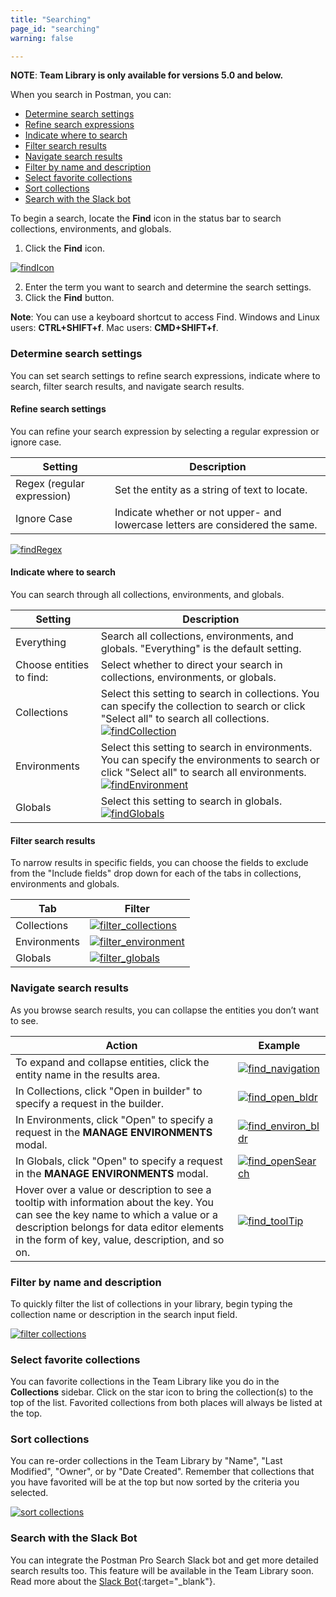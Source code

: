 ```yaml
---
title: "Searching"
page_id: "searching"
warning: false

---
```


 **NOTE**: **Team Library is only available for versions 5.0 and below.**



When you search in Postman, you can:
* [Determine search settings](#determine) 
* [Refine search expressions](#refine)
* [Indicate where to search](#indicate)
* [Filter search results](#filter)
* [Navigate search results](#navigate)
* [Filter by name and description](#filtername)
* [Select favorite collections](#select)
* [Sort collections](#sort)
* [Search with the Slack bot](#search)

To begin a search, locate the **Find** icon in the status bar to search collections, environments, and globals. 

1. Click the **Find** icon. 

[![findIcon](https://s3.amazonaws.com/postman-static-getpostman-com/postman-docs/Find_icon2.png)](https://s3.amazonaws.com/postman-static-getpostman-com/postman-docs/Find_icon2.png)

2. Enter the term you want to search and determine the search settings.
3. Click the **Find** button.

**Note**: You can use a keyboard shortcut to access Find. Windows and Linux users: **CTRL+SHIFT+f**. Mac users: **CMD+SHIFT+f**. 

<h3 id="determine">Determine search settings</h3>
You can set search settings to refine search expressions, indicate where to search, filter search results, and navigate search results.

<h4 id="refine">Refine search settings</h4>
You can refine your search expression by selecting a regular expression or ignore case. 

| **Setting**  | **Description** |
| --- | --- |
| Regex (regular expression) | Set the entity as a string of text to locate.  |
| Ignore Case| Indicate whether or not upper- and lowercase letters are considered the same. |

[![findRegex](https://s3.amazonaws.com/postman-static-getpostman-com/postman-docs/Find_regex1.png)](https://s3.amazonaws.com/postman-static-getpostman-com/postman-docs/Find_regex1.png)

<h4 id="indicate">Indicate where to search</h4>
You can search through all collections, environments, and globals.

| **Setting**  | **Description** |
| --- | --- |
| Everything| Search all collections, environments, and globals. "Everything" is the default setting.  |
| Choose entities to find:| Select whether to direct your search in collections, environments, or globals. |
| Collections | Select this setting to search in collections. You can specify the collection to search or click "Select all" to search all collections.<br> [![findCollection](https://s3.amazonaws.com/postman-static-getpostman-com/postman-docs/Find_searchCollections.jpg)](https://s3.amazonaws.com/postman-static-getpostman-com/postman-docs/Find_searchCollections.jpg) |
| Environments| Select this setting to search in environments. You can specify the environments to search or click "Select all" to search all environments.<br>   [![findEnvironment](https://s3.amazonaws.com/postman-static-getpostman-com/postman-docs/Find_environments.jpeg)](https://s3.amazonaws.com/postman-static-getpostman-com/postman-docs/Find_environments.jpeg)|
| Globals| Select this setting to search in globals. <br> [![findGlobals](https://s3.amazonaws.com/postman-static-getpostman-com/postman-docs/Find_globals.jpeg)](https://s3.amazonaws.com/postman-static-getpostman-com/postman-docs/Find_globals.jpeg) |


<h4 id="filter">Filter search results</h4>
To narrow results in specific fields, you can choose the fields to exclude from the "Include fields" drop down for each of the tabs in collections, environments and globals.

|**Tab**  | **Filter**  |
| --- | --- |
| Collections| [![filter_collections](https://s3.amazonaws.com/postman-static-getpostman-com/postman-docs/Filter_collections.png)](https://s3.amazonaws.com/postman-static-getpostman-com/postman-docs/Filter_collections.png) |
| Environments| [![filter_environment](https://s3.amazonaws.com/postman-static-getpostman-com/postman-docs/Find_environments_filter_1.jpeg)](https://s3.amazonaws.com/postman-static-getpostman-com/postman-docs/Find_environments_filter_1.jpeg) |
| Globals |  [![filter_globals](https://s3.amazonaws.com/postman-static-getpostman-com/postman-docs/Find_globals_filter_2.jpeg)](https://s3.amazonaws.com/postman-static-getpostman-com/postman-docs/Find_globals_filter_2.jpeg)   |

<h3 id="navigate">Navigate search results</h3>
As you browse search results, you can collapse the entities you don’t want to see.

|**Action** |**Example**  |
| --- | --- |
| To expand and collapse entities, click the entity name in the results area.| [![find_navigation](https://s3.amazonaws.com/postman-static-getpostman-com/postman-docs/Find_navigatingResults4.jpeg)](https://s3.amazonaws.com/postman-static-getpostman-com/postman-docs/Find_navigatingResults4.jpeg) |
| In Collections, click "Open in builder" to specify a request in the builder. | [![find_open_bldr](https://s3.amazonaws.com/postman-static-getpostman-com/postman-docs/FIND_collection_openINBld3.jpeg)](https://s3.amazonaws.com/postman-static-getpostman-com/postman-docs/FIND_collection_openINBld3.jpeg)|
| In Environments, click "Open" to specify a request in the **MANAGE ENVIRONMENTS** modal. |[![find_environ_bldr](https://s3.amazonaws.com/postman-static-getpostman-com/postman-docs/FIND_environments_Open.jpeg)](https://s3.amazonaws.com/postman-static-getpostman-com/postman-docs/FIND_environments_Open.jpeg)  |
| In Globals,  click "Open" to specify a request in the **MANAGE ENVIRONMENTS** modal. |[![find_openSearch](https://s3.amazonaws.com/postman-static-getpostman-com/postman-docs/Find_openSearchResults_globals.jpeg)](https://s3.amazonaws.com/postman-static-getpostman-com/postman-docs/Find_openSearchResults_globals.jpeg)  |
| Hover over a value or description to see a tooltip with information about the key. You can see the key name to which a value or a description belongs for data editor elements in the form of key, value, description, and so on.   |  [![find_toolTip](https://s3.amazonaws.com/postman-static-getpostman-com/postman-docs/Find_toolTip2.jpeg)](https://s3.amazonaws.com/postman-static-getpostman-com/postman-docs/Find_toolTip2.jpeg)  |

<h3 id="filtername">Filter by name and description</h3>

To quickly filter the list of collections in your library, begin typing the collection name or description in the search input field.

[![filter collections](https://s3.amazonaws.com/postman-static-getpostman-com/postman-docs/filter_name_desc.png)](https://s3.amazonaws.com/postman-static-getpostman-com/postman-docs/filter_name_desc.png)

<h3 id="select">Select favorite collections</h3>

You can favorite collections in the Team Library like you do in the **Collections** sidebar. Click on the star icon to bring the collection(s) to the top of the list. Favorited collections from both places will always be listed at the top.

<h3 id="sort">Sort collections</h3>

You can re-order collections in the Team Library by "Name", "Last Modified", "Owner", or by "Date Created". Remember that collections that you have favorited will be at the top but now sorted by the criteria you selected.

[![sort collections](https://s3.amazonaws.com/postman-static-getpostman-com/postman-docs/filter_sort.png)](https://s3.amazonaws.com/postman-static-getpostman-com/postman-docs/filter_sort.png)

<h3 id="search">Search with the Slack Bot</h3>

You can integrate the Postman Pro Search Slack bot and get more detailed search results too. This feature will be available in the Team Library soon. Read more about the [Slack Bot](http://blog.getpostman.com/2015/09/24/api-integrations-using-postman-building-a-slack-channel-bot/){:target="_blank"}.
